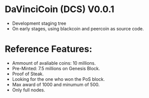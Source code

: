 # DaVinciCoin (DCS) V0.0.1

 - Development staging tree
 - On early stages, using blackcoin and peercoin as source code.

 # Reference Features: 
 
- Ammount of avaliable coins: 10 millions.
- Pre-Minted: 7.5 millions on Genesis Block.
- Proof of Steak.
- Looking for the one who won the PoS block.
- Max award of 1000 and minumum of 500.
- Only full nodes.
